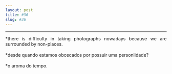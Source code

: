 ```yaml
---
layout: post
title: #36
slug: #36
---
```

---
<p class="description" style="text-align: justify;">
*there is difficulty in taking photographs nowadays because we are surrounded by non-places.
<br>
<br>
*desde quando estamos obcecados por possuir uma personlidade?
<br>
<br>
*o aroma do tempo.
<br>
<br>
